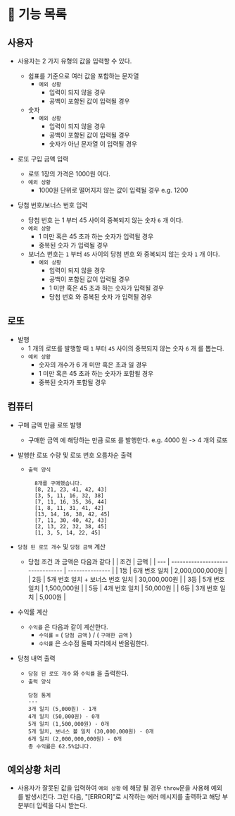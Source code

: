 # 🚀 기능 목록

## 사용자

- 사용자는 2 가지 유형의 값을 입력할 수 있다.

  - 쉼표를 기준으로 여러 값을 포함하는 문자열
    - `예외 상황`
      - 입력이 되지 않을 경우
      - 공백이 포함된 값이 입력될 경우
  - 숫자
    - `예외 상황`
      - 입력이 되지 않을 경우
      - 공백이 포함된 값이 입력될 경우
      - 숫자가 아닌 문자열 이 입력될 경우

- 로또 구입 금액 입력

  - 로또 1장의 가격은 1000원 이다.
  - `예외 상황`
    - 1000원 단위로 떨어지지 않는 값이 입력될 경우 e.g. 1200

- 당첨 번호/보너스 번호 입력

  - 당첨 번호 는 1 부터 45 사이의 중복되지 않는 숫자 `6` 개 이다.
  - `예외 상황`
    - 1 미만 혹은 45 초과 하는 숫자가 입력될 경우
    - 중복된 숫자 가 입력될 경우
  - 보너스 번호는 `1` 부터 `45` 사이의 당첨 번호 와 중복되지 않는 숫자 `1` 개 이다.
    - `예외 상황`
      - 입력이 되지 않을 경우
      - 공백이 포함된 값이 입력될 경우
      - 1 미만 혹은 45 초과 하는 숫자가 입력될 경우
      - 당첨 번호 와 중복된 숫자 가 입력될 경우

## 로또

- 발행
  - 1 개의 로또를 발행할 때 `1` 부터 `45` 사이의 중복되지 않는 숫자 `6` 개 를 뽑는다.
  - `예외 상황`
    - 숫자의 개수가 6 개 미만 혹은 초과 일 경우
    - 1 미만 혹은 45 초과 하는 숫자가 포함될 경우
    - 중복된 숫자가 포함될 경우

## 컴퓨터

- 구매 금액 만큼 로또 발행

  - 구매한 금액 에 해당하는 만큼 로또 를 발행한다. e.g. 4000 원 -> 4 개의 로또

- 발행한 로또 수량 및 로또 번호 오름차순 출력

  - `출력 양식`
    ```
      8개를 구매했습니다.
      [8, 21, 23, 41, 42, 43]
      [3, 5, 11, 16, 32, 38]
      [7, 11, 16, 35, 36, 44]
      [1, 8, 11, 31, 41, 42]
      [13, 14, 16, 38, 42, 45]
      [7, 11, 30, 40, 42, 43]
      [2, 13, 22, 32, 38, 45]
      [1, 3, 5, 14, 22, 45]
    ```

- `당첨 된 로또 개수` 및 `당첨 금액` 계산
  - 당첨 조건 과 금액은 다음과 같다
    | | 조건 | 금액 |
    | --- | -------------------------------- | --------------- |
    | 1등 | 6개 번호 일치 | 2,000,000,000원 |
    | 2등 | 5개 번호 일치 + 보너스 번호 일치 | 30,000,000원 |
    | 3등 | 5개 번호 일치 | 1,500,000원 |
    | 5등 | 4개 번호 일치 | 50,000원 |
    | 6등 | 3개 번호 일치 | 5,000원 |
- 수익률 계산
  - `수익률` 은 다음과 같이 계산한다.
    - `수익률` = ( `당첨 금액` ) / ( `구매한 금액` )
    - `수익률` 은 소수점 둘째 자리에서 반올림한다.
- 당첨 내역 출력
  - `당첨 된 로또 개수` 와 `수익률` 을 출력한다.
  - `출력 양식`
    ```
    당첨 통계
    ---
    3개 일치 (5,000원) - 1개
    4개 일치 (50,000원) - 0개
    5개 일치 (1,500,000원) - 0개
    5개 일치, 보너스 볼 일치 (30,000,000원) - 0개
    6개 일치 (2,000,000,000원) - 0개
    총 수익률은 62.5%입니다.
    ```

## 예외상황 처리

- 사용자가 잘못된 값을 입력하여 `예외 상황` 에 해당 될 경우 `throw`문을 사용해 예외 를 발생시킨다. 그런 다음, "[ERROR]"로 시작하는 에러 메시지를 출력하고 해당 부분부터 입력을 다시 받는다.
